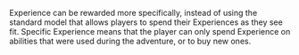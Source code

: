 Experience can be rewarded more specifically, instead of using the standard model that allows players to spend their Experiences as they see fit. Specific Experience means that the player can only spend Experience on abilities that were used during the adventure, or to buy new ones.